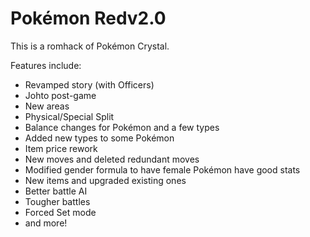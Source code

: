 # Pokémon Redv2.0

This is a romhack of Pokémon Crystal.

Features include:

- Revamped story (with Officers)
- Johto post-game
- New areas
- Physical/Special Split
- Balance changes for Pokémon and a few types 
- Added new types to some Pokémon
- Item price rework
- New moves and deleted redundant moves
- Modified gender formula to have female Pokémon have good stats
- New items and upgraded existing ones
- Better battle AI
- Tougher battles
- Forced Set mode
- and more!
